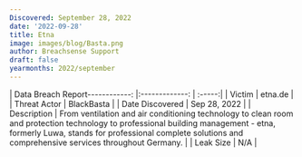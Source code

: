 ```yaml
---
Discovered: September 28, 2022
date: '2022-09-28'
title: Etna
image: images/blog/Basta.png
author: Breachsense Support
draft: false
yearmonths: 2022/september
---
```


| Data Breach Report------------:     |:-------------:    | :-----:|
| Victim      | etna.de      | 
| Threat Actor      | BlackBasta      | 
| Date Discovered      | Sep 28, 2022      | 
| Description      | From ventilation and air conditioning technology to clean room and protection technology to professional building management - etna, formerly Luwa, stands for professional complete solutions and comprehensive services throughout Germany.      | 
| Leak Size      | N/A      | 

